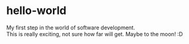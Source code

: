 # hello-world
My first step in the world of software development.<br>
This is really exciting, not sure how far will get. Maybe to the moon! :D
